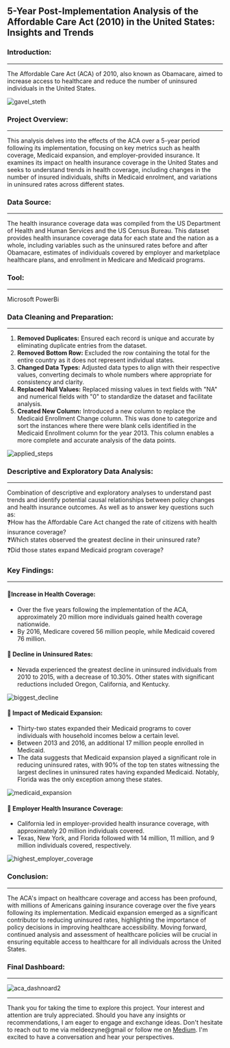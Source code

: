 ## 5-Year Post-Implementation Analysis of the Affordable Care Act (2010) in the United States: Insights and Trends
### Introduction:
---
The Affordable Care Act (ACA) of 2010, also known as Obamacare, aimed to increase access to healthcare and reduce the number of uninsured individuals in the United States. 

![gavel_steth](https://github.com/Melrowze/5-Year-Post-Implementation-Analysis-of-the-Affordable-Care-Act-/assets/44920093/de0baacd-406a-43eb-bc41-e75de6272400)

### Project Overview:
---
This analysis delves into the effects of the ACA over a 5-year period following its implementation, focusing on key metrics such as health coverage, Medicaid expansion, and employer-provided insurance. It examines its impact on health insurance coverage in the United States and seeks to understand trends in health coverage, including changes in the number of insured individuals, shifts in Medicaid enrolment, and variations in uninsured rates across different states.

### Data Source:
---
The health insurance coverage data was compiled from the US Department of Health and Human Services and the US Census Bureau. This dataset provides health insurance coverage data for each state and the nation as a whole, including variables such as the uninsured rates before and after Obamacare, estimates of individuals covered by employer and marketplace healthcare plans, and enrollment in Medicare and Medicaid programs.

### Tool:
---
Microsoft PowerBi

### Data Cleaning and Preparation:
---
1. **Removed Duplicates:** Ensured each record is unique and accurate by eliminating duplicate entries from the dataset. 
2. **Removed Bottom Row:** Excluded the row containing the total for the entire country as it does not represent individual states.
3. **Changed Data Types:** Adjusted data types to align with their respective values, converting decimals to whole numbers where appropriate for consistency and clarity.
4. **Replaced Null Values:** Replaced missing values in text fields with "NA" and numerical fields with "0" to standardize the dataset and facilitate analysis.
5. **Created New Column:** Introduced a new column to replace the Medicaid Enrollment Change column. This was done to categorize and sort the instances where there were blank cells identified in the Medicaid Enrollment column for the year 2013. This column enables a more complete and accurate analysis of the data points.

![applied_steps](https://github.com/Melrowze/5-Year-Post-Implementation-Analysis-of-the-Affordable-Care-Act-/assets/44920093/e3ef21e5-c1fb-4ec2-be4a-c48899e9b229)

### Descriptive and Exploratory Data Analysis:
---
Combination of descriptive and exploratory analyses to understand past trends and identify potential causal relationships between policy changes and health insurance outcomes. As well as to answer key questions such as:
<br>❓How has the Affordable Care Act changed the rate of citizens with health insurance coverage?
<br>❓Which states observed the greatest decline in their uninsured rate? 
<br>❓Did those states expand Medicaid program coverage?

### Key Findings:
---
#### 🌟Increase in Health Coverage:
- Over the five years following the implementation of the ACA, approximately 20 million more individuals gained health coverage nationwide.
- By 2016, Medicare covered 56 million people, while Medicaid covered 76 million.

#### 🌟 Decline in Uninsured Rates:
- Nevada experienced the greatest decline in uninsured individuals from 2010 to 2015, with a decrease of 10.30%. Other states with significant reductions included Oregon, California, and Kentucky.

![biggest_decline](https://github.com/Melrowze/5-Year-Post-Implementation-Analysis-of-the-Affordable-Care-Act-/assets/44920093/fdc7dad9-bdec-4816-8cf3-7b8bb9a54102)


#### 🌟 Impact of Medicaid Expansion:
- Thirty-two states expanded their Medicaid programs to cover individuals with household incomes below a certain level.
- Between 2013 and 2016, an additional 17 million people enrolled in Medicaid.
- The data suggests that Medicaid expansion played a significant role in reducing uninsured rates, with 90% of the top ten states witnessing the largest declines in uninsured rates having expanded Medicaid. Notably, Florida was the only exception among these states.

![medicaid_expansion](https://github.com/Melrowze/5-Year-Post-Implementation-Analysis-of-the-Affordable-Care-Act-/assets/44920093/f2c39751-68e8-4f7d-82cc-c4b76a4a17ae)


#### 🌟 Employer Health Insurance Coverage:
- California led in employer-provided health insurance coverage, with approximately 20 million individuals covered.
- Texas, New York, and Florida followed with 14 million, 11 million, and 9 million individuals covered, respectively.

![highest_employer_coverage](https://github.com/Melrowze/5-Year-Post-Implementation-Analysis-of-the-Affordable-Care-Act-/assets/44920093/b0d9547c-3bbe-4a95-b6e5-11f8a57daf37)

### Conclusion:
---
The ACA's impact on healthcare coverage and access has been profound, with millions of Americans gaining insurance coverage over the five years following its implementation. Medicaid expansion emerged as a significant contributor to reducing uninsured rates, highlighting the importance of policy decisions in improving healthcare accessibility. Moving forward, continued analysis and assessment of healthcare policies will be crucial in ensuring equitable access to healthcare for all individuals across the United States.

### Final Dashboard:
---
![aca_dashnoard2](https://github.com/Melrowze/5-Year-Post-Implementation-Analysis-of-the-Affordable-Care-Act-/assets/44920093/651965ad-7702-4530-a00e-16b999a13823)

---

Thank you for taking the time to explore this project. Your interest and attention are truly appreciated. Should you have any insights or recommendations, I am eager to engage and exchange ideas. Don't hesitate to reach out to me via meldeezyne@gmail or follow me on [Medium](https://medium.com/@meldeezyne). I'm excited to have a conversation and hear your perspectives.




